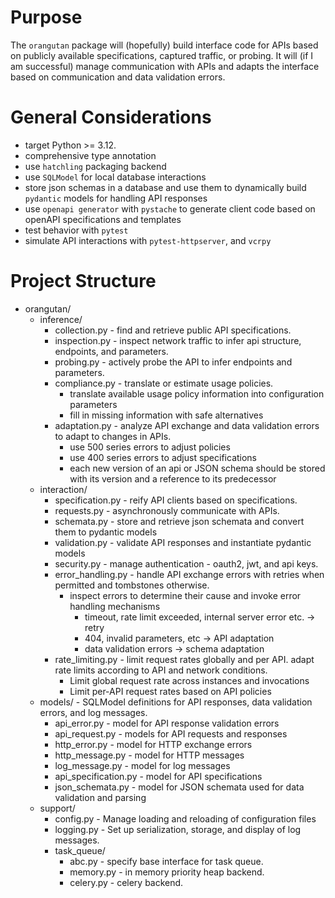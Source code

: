 # Purpose

The `orangutan` package will (hopefully) build interface code for APIs based on publicly available specifications, captured traffic, or probing. It will (if I am successful) manage communication with APIs and adapts the interface based on communication and data validation errors.

# General Considerations
- target Python >= 3.12.
- comprehensive type annotation
- use `hatchling` packaging backend
- use `SQLModel` for local database interactions
- store json schemas in a database and use them to dynamically build `pydantic` models for handling API responses
- use `openapi generator` with `pystache` to generate client code based on openAPI specifications and templates
- test behavior with `pytest`
- simulate API interactions with `pytest-httpserver`, and `vcrpy`

# Project Structure
- orangutan/
    - inference/
        - collection.py - find and retrieve public API specifications.
        - inspection.py - inspect network traffic to infer api structure, endpoints, and parameters.
        - probing.py - actively probe the API to infer endpoints and parameters.
        - compliance.py - translate or estimate usage policies.
            - translate available usage policy information into configuration parameters
            - fill in missing information with safe alternatives
        - adaptation.py - analyze API exchange and data validation errors to adapt to changes in APIs.
            - use 500 series errors to adjust policies
            - use 400 series errors to adjust specifications
            - each new version of an api or JSON schema should be stored with its version and a reference to its predecessor
    - interaction/
        - specification.py - reify API clients based on specifications.
        - requests.py - asynchronously communicate with APIs.
        - schemata.py - store and retrieve json schemata and convert them to pydantic models
        - validation.py - validate API responses and instantiate pydantic models
        - security.py - manage authentication - oauth2, jwt, and api keys.
        - error_handling.py - handle API exchange errors with retries when permitted and tombstones otherwise.
            - inspect errors to determine their cause and invoke error handling mechanisms
                - timeout, rate limit exceeded, internal server error etc. -> retry
                - 404, invalid parameters, etc -> API adaptation
                - data validation errors -> schema adaptation
        - rate_limiting.py - limit request rates globally and per API. adapt rate limits according to API and network conditions.
            - Limit global request rate across instances and invocations
            - Limit per-API request rates based on API policies
    - models/ - SQLModel definitions for API responses, data validation errors, and log messages.
        - api_error.py - model for API response validation errors
        - api_request.py - models for API requests and responses
        - http_error.py - model for HTTP exchange errors
        - http_message.py - model for HTTP messages
        - log_message.py - model for log messages
        - api_specification.py - model for API specifications
        - json_schemata.py - model for JSON schemata used for data validation and parsing
    - support/
        - config.py - Manage loading and reloading of configuration files
        - logging.py - Set up serialization, storage, and display of log messages.
        - task_queue/
            - abc.py - specify base interface for task queue.
            - memory.py - in memory priority heap backend.
            - celery.py - celery backend.
